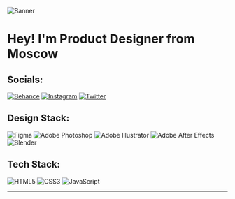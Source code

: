 ![Banner](https://github.com/kutawhat/kutawhat/assets/64655969/f5280c20-9c00-416d-821f-6a4d8009fb5a)

# Hey! I'm Product Designer from Moscow
<!-- ## I'm Product Designer from Moscow -->

## Socials:
[![Behance](https://img.shields.io/badge/Behance-1769ff?style=for-the-badge&logo=behance&logoColor=white)](https://behance.net/kutaren) 
[![Instagram](https://img.shields.io/badge/Instagram-%23E4405F.svg?style=for-the-badge&logo=Instagram&logoColor=white)](https://instagram.com/ku_taren) 
[![Twitter](https://img.shields.io/badge/Twitter-%231DA1F2.svg?style=for-the-badge&logo=Twitter&logoColor=white)](https://twitter.com/kutawhat) 

## Design Stack:
![Figma](https://img.shields.io/badge/figma-%23F24E1E.svg?style=for-the-badge&logo=figma&logoColor=white) 
![Adobe Photoshop](https://img.shields.io/badge/adobe%20photoshop-%2331A8FF.svg?style=for-the-badge&logo=adobe%20photoshop&logoColor=white) 
![Adobe Illustrator](https://img.shields.io/badge/adobe%20illustrator-%23FF9A00.svg?style=for-the-badge&logo=adobe%20illustrator&logoColor=white) 
![Adobe After Effects](https://img.shields.io/badge/Adobe%20After%20Effects-9999FF.svg?style=for-the-badge&logo=Adobe%20After%20Effects&logoColor=white) 
![Blender](https://img.shields.io/badge/blender-%23F5792A.svg?style=for-the-badge&logo=blender&logoColor=white) 

## Tech Stack:
![HTML5](https://img.shields.io/badge/html5-%23E34F26.svg?style=for-the-badge&logo=html5&logoColor=white)
![CSS3](https://img.shields.io/badge/css3-%231572B6.svg?style=for-the-badge&logo=css3&logoColor=white)
![JavaScript](https://img.shields.io/badge/javascript-%23323330.svg?style=for-the-badge&logo=javascript&logoColor=%23F7DF1E) 
<!-- # 📊 GitHub Stats:
![](https://github-readme-stats.vercel.app/api?username=kutawhat&theme=dark&hide_border=true&include_all_commits=false&count_private=false)<br/>
![](https://github-readme-streak-stats.herokuapp.com/?user=kutawhat&theme=dark&hide_border=true)<br/>
![](https://github-readme-stats.vercel.app/api/top-langs/?username=kutawhat&theme=dark&hide_border=true&include_all_commits=false&count_private=false&layout=compact) -->

---
<!-- [![](https://visitcount.itsvg.in/api?id=kutawhat&icon=0&color=12)](https://visitcount.itsvg.in)

Proudly created with GPRM ( https://gprm.itsvg.in ) -->
